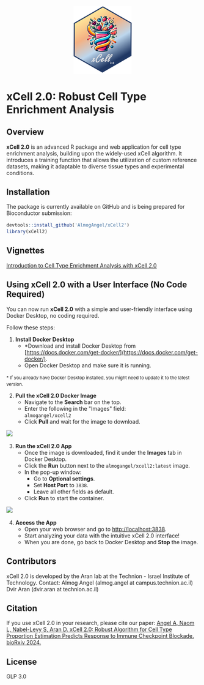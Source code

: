 <div align="center">
  <img src="man/figures/xcell2logo.png" width="30%">
</div>

# xCell 2.0: Robust Cell Type Enrichment Analysis

## Overview
**xCell 2.0** is an advanced R package and web application for cell type enrichment analysis, building upon the widely-used xCell algorithm. It introduces a training function that allows the utilization of custom reference datasets, making it adaptable to diverse tissue types and experimental conditions.

## Installation
The package is currently available on GitHub and is being prepared for Bioconductor submission:

```R
devtools::install_github('AlmogAngel/xCell2')
library(xCell2)
```

## Vignettes

[Introduction to Cell Type Enrichment Analysis with xCell 2.0](https://aran-lab.com/xcell2-vignette)

## Using xCell 2.0 with a User Interface (No Code Required)
You can now run **xCell 2.0** with a simple and user-friendly interface using Docker Desktop, no coding required. 

Follow these steps:
  
  1. **Install Docker Desktop**
     - *Download and install Docker Desktop from [https://docs.docker.com/get-docker/](https://docs.docker.com/get-docker/).
     - Open Docker Desktop and make sure it is running.
    
  <small>\* If you already have Docker Desktop installed, you might need to update it to the latest version.</small>
  
  2. **Pull the xCell 2.0 Docker Image**
     - Navigate to the **Search** bar on the top.
     - Enter the following in the "Images" field:  
       `almogangel/xcell2`
     - Click **Pull** and wait for the image to download.  

![](https://github.com/AlmogAngel/xCell2/blob/master/man/figures/docker_tutorial_1.gif)

  3. **Run the xCell 2.0 App**
     - Once the image is downloaded, find it under the **Images** tab in Docker Desktop.
     - Click the **Run** button next to the `almogangel/xcell2:latest` image.
     - In the pop-up window:
       - Go to **Optional settings**.
       - Set **Host Port** to `3838`.
       - Leave all other fields as default.
     - Click **Run** to start the container.  

![](https://github.com/AlmogAngel/xCell2/blob/master/man/figures/docker_tutorial_2.gif)
  
  4. **Access the App**
     - Open your web browser and go to [http://localhost:3838](http://localhost:3838).
     - Start analyzing your data with the intuitive xCell 2.0 interface!
     - When you are done, go back to Docker Desktop and **Stop** the image.
       
## Contributors

xCell 2.0 is developed by the Aran lab at the Technion - Israel Institute of Technology. Contact: Almog Angel (almog.angel at campus.technion.ac.il) Dvir Aran (dvir.aran at technion.ac.il)

## Citation

If you use xCell 2.0 in your research, please cite our paper:
[Angel A, Naom L, Nabel-Levy S, Aran D. xCell 2.0: Robust Algorithm for Cell Type Proportion Estimation Predicts Response to Immune Checkpoint Blockade. bioRxiv 2024.](https://doi.org/10.1101/2024.09.06.611424)

## License

GLP 3.0
